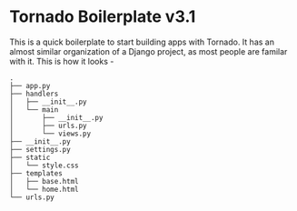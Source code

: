Tornado Boilerplate v3.1
===================

This is a quick boilerplate to start building apps with Tornado.
It has an almost similar organization of a Django project, as most people are
familar with it. This is how it looks -

    .
    ├── app.py
    ├── handlers
    │   ├── __init__.py
    │   └── main
    │       ├── __init__.py
    │       ├── urls.py
    │       └── views.py
    ├── __init__.py
    ├── settings.py
    ├── static
    │   └── style.css
    ├── templates
    │   ├── base.html
    │   └── home.html
    └── urls.py